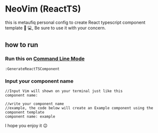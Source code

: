 # NeoVim (ReactTS)

this is metaufiq personal config to create React typescript component template 🤖 💻,
Be sure to use it with your concern.

## how to run
### Run this on [Command Line Mode](https://neovim.io/doc/user/cmdline.html) 
```
:GenerateReactTSComponent
```
### Input your component name
```
//Input Vim will shown on your terminal just like this
component name:

//write your component name
//example, the code below will create an Example component using the component template
component name: example 
```

I hope you enjoy it 😉
